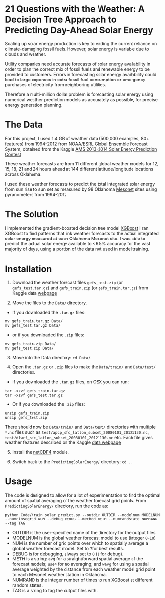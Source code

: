 # 21 Questions with the Weather: A Decision Tree Approach to Predicting Day-Ahead Solar Energy

Scaling up solar energy production is key to ending the current reliance on climate-damaging fossil fuels. However, solar energy is variable due 
to clouds and weather. 

Utility companies need accurate forecasts of solar energy availability in order 
to plan the correct mix of fossil fuels and renewable energy to be provided to 
customers. Errors in forecasting solar energy availability could lead to large expenses in extra fossil fuel consumption or emergency purchases of electricity from neighboring utilities. 

Therefore a multi-million dollar problem is forecasting solar energy using numerical weather prediction models as accurately as possible, for precise energy generation planning. 

# The Data
For this project, I used 1.4 GB of weather data (500,000 examples, 80+ features) from 1994-2012 from NOAA/ESRL Global Ensemble Forecast System, obtained from the Kaggle [AMS 2013-2014 Solar Energy Prediction Contest](https://www.kaggle.com/c/ams-2014-solar-energy-prediction-contest)

These weather forecasts are from 11 different global weather models for 12, 15, 18, 21 and 24 hours ahead at 144 different latitude/longitude locations across 
Oklahoma. 

I used these weather forecasts to predict the total integrated solar energy from sun rise to sun set as measured by 98 Oklahoma [Mesonet](https://www.mesonet.org/) sites using pyranometers from 1994-2012

# The Solution

I implemented the gradient-boosted decision tree model [XGBoost](https://github.com/dmlc/xgboost)
I ran XGBoost to find patterns that link weather forecasts to the actual integrated solar energy measured at each Oklahoma Mesonet site. I was able to predict the actual solar energy available to <6.5% accuracy for the vast majority of days, using a portion of the data not used in model training. 

# Installation 
1. Download the weather forecast files `gefs_test.zip` (or `gefs_test.tar.gz`) and `gefs_train.zip` (or `gefs_train.tar.gz`) from Kaggle data [webpage](https://www.kaggle.com/c/ams-2014-solar-energy-prediction-contest/data)

2. Move the files to the ``Data/`` directory. 
  * If you downloaded the ``.tar.gz`` files:
  ```
  mv gefs_train.tar.gz Data/
  mv gefs_test.tar.gz Data/ 
  ``` 
  * or if you downloaded the ``.zip`` files:
  ```
  mv gefs_train.zip Data/
  mv gefs_test.zip Data/ 
  ```

3. Move into the Data directory: ``cd Data/``

4. Open the ``.tar.gz`` or ``.zip`` files to make the ``Data/train/`` and ``Data/test/`` directories. 
  * If you downloaded the ``.tar.gz`` files, on OSX you can run:
  ```
  tar -xzvf gefs_train.tar.gz
  tar -xzvf gefs_test.tar.gz
  ``` 
  * Or if you downloaded the ``.zip`` files: 
  ```
  unzip gefs_train.zip
  unzip gefs_test.zip
  ``` 
There should now be ``Data/train/`` and ``Data/test/`` directories with multiple ``*.nc`` files such as ``test/apcp_sfc_latlon_subset_20080101_20121130.nc``, ``test/dlwrf_sfc_latlon_subset_20080101_20121130.nc`` etc. Each file gives weather features described on the Kaggle [data webpage](https://www.kaggle.com/c/ams-2014-solar-energy-prediction-contest/data)

5. Install the [netCDF4](http://unidata.github.io/netcdf4-python/) module. 

6. Switch back to the ``PredictingSolarEnergy/`` directory: ``cd ..``
# Usage

The code is designed to allow for a lot of experimentation to find the optimal amount of spatial averaging of the weather forecast grid points. 
From ``PredictingSolarEnergy/`` directory, run the code as: 
```
python Code/train_solar_predict.py --outdir OUTDIR --modelnum MODELNUM --numclosegrid NUM --debug DEBUG --method METH --numrandstate NUMRAND --tag TAG 
``` 
* OUTDIR is the user-specified name of the directory for the output files
* MODELNUM is the global weather forecast model to use (integer ``0``-``10``)
* NUM is the number of grid points over which to spatially average a global weather forecast model. Set to ``7``for best results. 
* DEBUG is for debugging, always set to ``0`` (``1`` for debug). 
* METH is a string: ``avg`` for a straightforward spatial average of the forecast models;  ``use4`` for no averaging; and ``wavg`` for using a spatial average weighted by the distance from each weather model grid point to each Mesonet weather station in Oklahoma. 
* NUMRAND is the integer number of times to run XGBoost at different random states. 
* TAG is a string to tag the output files with.  